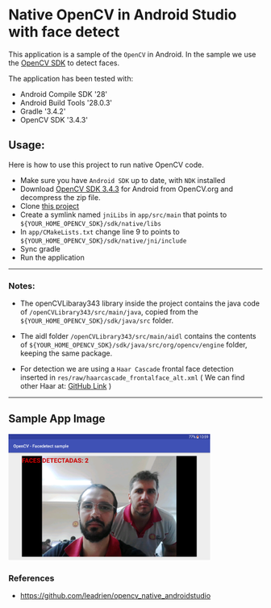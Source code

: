 # Native OpenCV in Android Studio with face detect

This application is a sample of the `OpenCV` in Android. 
In the sample we use the [OpenCV SDK](https://sourceforge.net/projects/opencvlibrary/files/opencv-android/)
 to detect faces.

The application has been tested with:

* Android Compile SDK '28'
* Android Build Tools '28.0.3'
* Gradle '3.4.2'
* OpenCV SDK '3.4.3'

## Usage:

Here is how to use this project to run native OpenCV code.

* Make sure you have `Android SDK` up to date, with `NDK` installed
* Download [OpenCV SDK 3.4.3](https://sourceforge.net/projects/opencvlibrary/files/opencv-android/) for Android from OpenCV.org and decompress the zip file.
* Clone [this project](https://github.com/gbzarelli/AndroidFaceDetectOpenCV)
* Create a symlink named `jniLibs` in `app/src/main` that points to `${YOUR_HOME_OPENCV_SDK}/sdk/native/libs`
* In `app/CMakeLists.txt` change line 9 to points to `${YOUR_HOME_OPENCV_SDK}/sdk/native/jni/include`
* Sync gradle
* Run the application

----

### Notes:

- The openCVLibaray343 library inside the project contains the java code of 
`/openCVLibrary343/src/main/java`, copied from the `${YOUR_HOME_OPENCV_SDK}/sdk/java/src` folder.

- The aidl folder `/openCVLibrary343/src/main/aidl` contains the contents 
of `${YOUR_HOME_OPENCV_SDK}/sdk/java/src/org/opencv/engine` folder, 
keeping the same package.

- For detection we are using a `Haar Cascade` frontal face detection 
inserted in `res/raw/haarcascade_frontalface_alt.xml` ( We can find other 
Haar at: [GitHub Link](https://github.com/opencv/opencv/tree/master/data/haarcascades) )

----

## Sample App Image

<img src="faces_detected.png" width="400" >

### References

 - https://github.com/leadrien/opencv_native_androidstudio